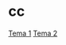 # cc
[Tema 1](https://github.com/Matei-L/cc/tree/master/tema1)
[Tema 2](https://github.com/Matei-L/cc/tree/master/tema2)